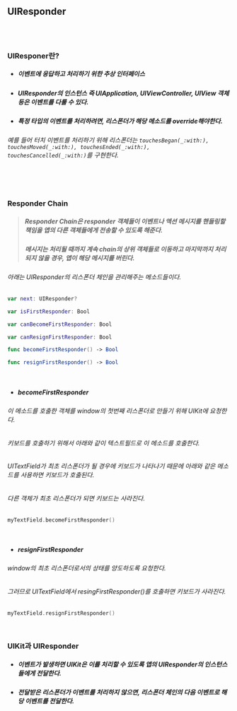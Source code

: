## UIResponder

<br>
<br>

### UIResponer란?
- ##### 이벤트에 응답하고 처리하기 위한 추상 인터페이스
- ##### UIResponder의 인스턴스 즉 UIApplication, UIViewController, UIView 객체 등은 이벤트를 다룰 수 있다.
- ##### 특정 타입의 이벤트를 처리하려면, 리스폰더가 해당 메소드를 override해야한다.
###### 예를 들어 터치 이벤트를 처리하기 위해 리스폰더는 `touchesBegan(_:with:), touchesMoved(_:with:), touchesEnded(_:with:), touchesCancelled(_:with:)`를 구현한다.


<br>
<br>

### Responder Chain
> ##### Responder Chain은 responder 객체들이 이벤트나 액션 메시지를 핸들링할 책임을 앱의 다른 객체들에게 전송할 수 있도록 해준다.
> ##### 메시지는 처리될 때까지 계속 chain의 상위 객체들로 이동하고 마지막까지 처리되지 않을 경우, 앱이 해당 메시지를 버린다.
###### 아래는 UIResponder의 리스폰더 체인을 관리해주는 메소드들이다.
```Swift
var next: UIResponder?

var isFirstResponder: Bool

var canBecomeFirstResponder: Bool

var canResignFirstResponder: Bool

func becomeFirstResponder() -> Bool

func resignFirstResponder() -> Bool
```

<Br>

- ##### becomeFirstResponder
###### 이 메소드를 호출한 객체를 window의 첫번째 리스폰더로 만들기 위해 UIKit에 요청한다.
###### 키보드를 호출하기 위해서 아래와 같이 텍스트필드로 이 메소드를 호출한다.
###### UITextField가 최초 리스폰더가 될 경우에 키보드가 나타나기 때문에 아래와 같은 메소드를 사용하면 키보드가 호출된다.
###### 다른 객체가 최초 리스폰더가 되면 키보드는 사라진다.
```Swift
myTextField.becomeFirstResponder()
```

<Br>

- ##### resignFirstResponder
###### window의 최초 리스폰더로서의 상태를 양도하도록 요청한다.
###### 그러므로 UITextField에서 resingFirstResponder()를 호출하면 키보드가 사라진다.
```Swift
myTextField.resignFirstResponder()
```

<br>


### UIKit과 UIResponder
- ##### 이벤트가 발생하면 UIKit은 이를 처리할 수 있도록 앱의 UIResponder의 인스턴스들에게 전달한다.
- ##### 전달받은 리스폰더가 이벤트를 처리하지 않으면, 리스폰더 체인의 다음 이벤트로 해당 이벤트를 전달한다.
